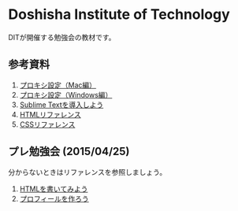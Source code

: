 # Doshisha Institute of Technology
DITが開催する勉強会の教材です。

## 参考資料
1. [プロキシ設定（Mac編）](common/proxy_on_mac.md)
1. [プロキシ設定（Windows編）](common/proxy_on_windows.md)
1. [Sublime Textを導入しよう](common/sublime.md)
1. [HTMLリファレンス](html_reference.md)
1. [CSSリファレンス](css_reference.md)

## プレ勉強会 (2015/04/25)
分からないときはリファレンスを参照しましょう。

1. [HTMLを書いてみよう](pre/1_helloworld.md)
1. [プロフィールを作ろう](pre/2_profile.md)